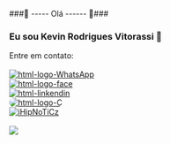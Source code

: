 ###👋 ----- Olá ------ 👋###

<h3>Eu sou Kevin Rodrigues Vitorassi 🙂</h3>

Entre em contato:
<br>
<br>
<a href= "https://api.whatsapp.com/send?phone=5527999917904&text=Ola!%20Vamos%20Programar!"><img src= "https://img.shields.io/badge/WhatsApp-25D366?style=for-the-badge&logo=whatsapp&logoColor=white" alt="html-logo-WhatsApp"> 
<br>
<a href= "https://www.facebook.com/iHipNoTiCz"><img src= "https://img.shields.io/badge/Facebook-1877F2?style=for-the-badge&logo=facebook&logoColor=white" alt="html-logo-face">
<br>
<a href= "https://www.linkedin.com/in/kevin-rodrigues-vitorassi-074a06233?original_referer=https%3A%2F%2Fwww.google.com%2F"/><img src= "https://img.shields.io/badge/LinkedIn-0077B5?style=for-the-badge&logo=linkedin&logoColor=white" alt="html-linkendin">
 <br> 
 <img src= "https://img.shields.io/badge/C-00599C?style=for-the-badge&logo=c&logoColor=white" alt= "html-logo-C" style = "border-radius:30px;">
<br>
[![iHipNoTiCz](https://github-readme-stats.vercel.app/api?username=KevinRodriguesVitorassi)](https://github.com/KevinRodriguesVitorassi/github-readme-stats)
<br>
<br>
![](https://komarev.com/ghpvc/?username=KevinRodriguesVitorassi)
